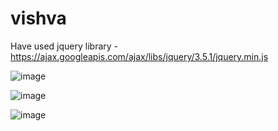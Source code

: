# vishva

Have used jquery library - https://ajax.googleapis.com/ajax/libs/jquery/3.5.1/jquery.min.js

![image](https://user-images.githubusercontent.com/77769432/105353701-95123880-5c15-11eb-9e4c-110a2921e4cb.png)

![image](https://user-images.githubusercontent.com/77769432/105353751-a5c2ae80-5c15-11eb-9684-b84e00304d9d.png)

![image](https://user-images.githubusercontent.com/77769432/105353767-ac512600-5c15-11eb-8152-db92cb670bde.png)
